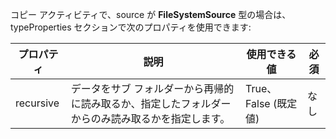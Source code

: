 コピー アクティビティで、source が **FileSystemSource** 型の場合は、typeProperties セクションで次のプロパティを使用できます:

| プロパティ | 説明 | 使用できる値 | 必須 |
| --- | --- | --- | --- |
| recursive |データをサブ フォルダーから再帰的に読み取るか、指定したフォルダーからのみ読み取るかを指定します。 |True、False (既定値) |なし |

